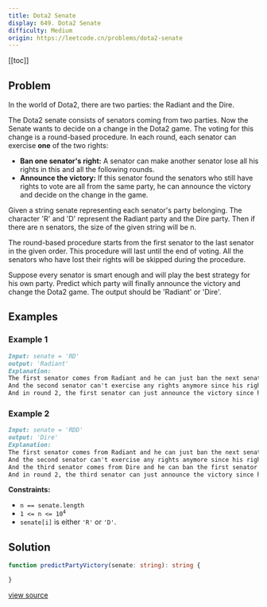 ```yaml
---
title: Dota2 Senate
display: 649. Dota2 Senate
difficulty: Medium
origin: https://leetcode.cn/problems/dota2-senate
---
```


[[toc]]

## Problem

In the world of Dota2, there are two parties: the Radiant and the Dire.

The Dota2 senate consists of senators coming from two parties. Now the Senate wants to decide on a change in the Dota2 game. The voting for this change is a round-based procedure. In each round, each senator can exercise **one** of the two rights:

- **Ban one senator's right:** A senator can make another senator lose all his rights in this and all the following rounds.
- **Announce the victory:** If this senator found the senators who still have rights to vote are all from the same party, he can announce the victory and decide on the change in the game.

Given a string senate representing each senator's party belonging. The character 'R' and 'D' represent the Radiant party and the Dire party. Then if there are n senators, the size of the given string will be n.

The round-based procedure starts from the first senator to the last senator in the given order. This procedure will last until the end of voting. All the senators who have lost their rights will be skipped during the procedure.

Suppose every senator is smart enough and will play the best strategy for his own party. Predict which party will finally announce the victory and change the Dota2 game. The output should be 'Radiant' or 'Dire'.

## Examples

### Example 1

```md
Input: senate = 'RD'
output: 'Radiant'
Explanation:
The first senator comes from Radiant and he can just ban the next senator's right in round 1.
And the second senator can't exercise any rights anymore since his right has been banned.
And in round 2, the first senator can just announce the victory since he is the only guy in the senate who can vote.
```

### Example 2

```md
Input: senate = 'RDD'
output: 'Dire'
Explanation:
The first senator comes from Radiant and he can just ban the next senator's right in round 1.
And the second senator can't exercise any rights anymore since his right has been banned.
And the third senator comes from Dire and he can ban the first senator's right in round 1.
And in round 2, the third senator can just announce the victory since he is the only guy in the senate who can vote.
```

**Constraints:**

- <code>n == senate.length</code>
- <code>1 &lt;= n &lt;= 10<sup>4</sup></code>
- <code>senate[i]</code> is either <code>'R'</code> or <code>'D'</code>.

## Solution

```ts
function predictPartyVictory(senate: string): string {

}
```

[view source](https://leetcode.cn/problems/dota2-senate)
